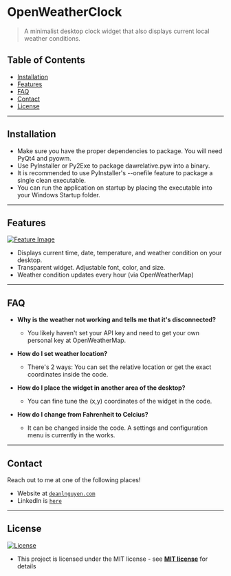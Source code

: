 # OpenWeatherClock

> A minimalist desktop clock widget that also displays current local weather conditions.

## Table of Contents

- [Installation](#installation)
- [Features](#features)
- [FAQ](#faq)
- [Contact](#contact)
- [License](#license)

---

## Installation

- Make sure you have the proper dependencies to package. You will need PyQt4 and pyowm.
- Use PyInstaller or Py2Exe to package dawrelative.pyw into a binary. 
- It is recommended to use PyInstaller's --onefile feature to package a single clean executable.
- You can run the application on startup by placing the executable into your Windows Startup folder.

---
## Features

[![Feature Image](http://i.imgur.com/mdok64M.png)]()

- Displays current time, date, temperature, and weather condition on your desktop.
- Transparent widget. Adjustable font, color, and size.
- Weather condition updates every hour (via OpenWeatherMap)

---
## FAQ

- **Why is the weather not working and tells me that it's disconnected?**
    - You likely haven't set your API key and need to get your own personal key at OpenWeatherMap. 

- **How do I set weather location?**
    - There's 2 ways: You can set the relative location or get the exact coordinates inside the code.
    
- **How do I place the widget in another area of the desktop?**
    - You can fine tune the (x,y) coordinates of the widget in the code.

- **How do I change from Fahrenheit to Celcius?**
    - It can be changed inside the code. A settings and configuration menu is currently in the works.

---

## Contact

Reach out to me at one of the following places!

- Website at <a href="http://fvcproductions.com" target="_blank">`deanlnguyen.com`</a>
- LinkedIn is <a href="https://www.linkedin.com/in/dean-nguyen-43a08b14a/" target="_blank">`here`</a>

---

## License

[![License](http://img.shields.io/:license-mit-blue.svg?style=flat-square)](http://badges.mit-license.org)

- This project is licensed under the MIT license - see **[MIT license](http://opensource.org/licenses/mit-license.php)** for details